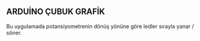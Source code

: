 ## ARDUİNO ÇUBUK GRAFİK

Bu uygulamada potansiyometrenin dönüş yönüne göre ledler sırayla yanar / söner.